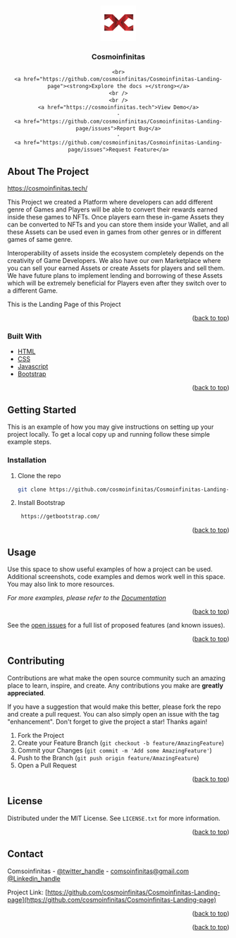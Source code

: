 <div id="top"></div>

<!-- [![Contributors][contributors-shield]][contributors-url]
[![Forks][forks-shield]][forks-url]
[![Stargazers][stars-shield]][stars-url]
[![Issues][issues-shield]][issues-url]

[![LinkedIn][linkedin-shield]][cosmoinfinitas] -->



<!-- PROJECT LOGO -->
<br />
<div align="center">
  <a href="https://github.com/github_username/repo_name">
    <img src="public/icon.png" alt="Logo" width="80" height="80">
  </a>

<h3 align="center">Cosmoinfinitas</h3>

    <br>
    <a href="https://github.com/cosmoinfinitas/Cosmoinfinitas-Landing-page"><strong>Explore the docs »</strong></a>
    <br />
    <br />
    <a href="https://cosmoinfinitas.tech">View Demo</a>
    ·
    <a href="https://github.com/cosmoinfinitas/Cosmoinfinitas-Landing-page/issues">Report Bug</a>
    ·
    <a href="https://github.com/cosmoinfinitas/Cosmoinfinitas-Landing-page/issues">Request Feature</a>
  </p>
</div>






<!-- ABOUT THE PROJECT -->
## About The Project

https://cosmoinfinitas.tech/

This Project we created a Platform where developers can add different genre of Games and Players will be able to convert their rewards earned inside these games to NFTs. Once players earn these in-game Assets they can be converted to NFTs and you can store them inside your Wallet, and all these Assets can be used even in games from other genres or in different games of same genre. 

Interoperability of assets inside the ecosystem completely depends on the creativity of Game Developers. We also have our own Marketplace where you can sell your earned Assets or create Assets for players and sell them. We have future plans to implement lending and borrowing of these Assets which will be extremely beneficial for Players even after they switch over to a different Game. 

This is the Landing Page of this Project

<p align="right">(<a href="#top">back to top</a>)</p>



### Built With

* [HTML](https://www.w3schools.com/html/)
* [CSS](https://www.w3schools.com/css/)
* [Javascript](https://www.javascript.com/)
* [Bootstrap](https://getbootstrap.com/)


<p align="right">(<a href="#top">back to top</a>)</p>



<!-- GETTING STARTED -->
## Getting Started

This is an example of how you may give instructions on setting up your project locally.
To get a local copy up and running follow these simple example steps.


### Installation


1. Clone the repo
   ```sh
   git clone https://github.com/cosmoinfinitas/Cosmoinfinitas-Landing-page.git
   ```
3. Install Bootstrap
   ```sh
    https://getbootstrap.com/
   ```


<p align="right">(<a href="#top">back to top</a>)</p>



<!-- USAGE EXAMPLES -->
## Usage

Use this space to show useful examples of how a project can be used. Additional screenshots, code examples and demos work well in this space. You may also link to more resources.

_For more examples, please refer to the [Documentation](https://example.com)_

<p align="right">(<a href="#top">back to top</a>)</p>






See the [open issues](https://github.com/cosmoinfinitas/Cosmoinfinitas-Landing-page/issues) for a full list of proposed features (and known issues).

<p align="right">(<a href="#top">back to top</a>)</p>



<!-- CONTRIBUTING -->
## Contributing

Contributions are what make the open source community such an amazing place to learn, inspire, and create. Any contributions you make are **greatly appreciated**.

If you have a suggestion that would make this better, please fork the repo and create a pull request. You can also simply open an issue with the tag "enhancement".
Don't forget to give the project a star! Thanks again!

1. Fork the Project
2. Create your Feature Branch (`git checkout -b feature/AmazingFeature`)
3. Commit your Changes (`git commit -m 'Add some AmazingFeature'`)
4. Push to the Branch (`git push origin feature/AmazingFeature`)
5. Open a Pull Request

<p align="right">(<a href="#top">back to top</a>)</p>



<!-- LICENSE -->
## License

Distributed under the MIT License. See `LICENSE.txt` for more information.

<p align="right">(<a href="#top">back to top</a>)</p>



<!-- CONTACT -->
## Contact

Comsoinfinitas - [@twitter_handle](https://twitter.com/cosmo_infinitas) - comsoinfinitas@gmail.com
                  [@Linkedin_handle](https://linkedin.com/in/cosmoinfinitas)

Project Link: [https://github.com/cosmoinfinitas/Cosmoinfinitas-Landing-page](https://github.com/cosmoinfinitas/Cosmoinfinitas-Landing-page)

<p align="right">(<a href="#top">back to top</a>)</p>



<!-- ACKNOWLEDGMENTS -->

<p align="right">(<a href="#top">back to top</a>)</p>



<!-- MARKDOWN LINKS & IMAGES -->
<!-- https://www.markdownguide.org/basic-syntax/#reference-style-links -->
[contributors-shield]: https://img.shields.io/github/contributors/github_username/repo_name.svg?style=for-the-badge
[contributors-url]: https://github.com/github_username/repo_name/graphs/contributors
[forks-shield]: https://img.shields.io/github/forks/github_username/repo_name.svg?style=for-the-badge
[forks-url]: https://github.com/github_username/repo_name/network/members
[stars-shield]: https://img.shields.io/github/stars/github_username/repo_name.svg?style=for-the-badge
[stars-url]: https://github.com/github_username/repo_name/stargazers
[issues-shield]: https://img.shields.io/github/issues/github_username/repo_name.svg?style=for-the-badge
[issues-url]: https://github.com/github_username/repo_name/issues
[license-shield]: https://img.shields.io/github/license/github_username/repo_name.svg?style=for-the-badge
[license-url]: https://github.com/github_username/repo_name/blob/master/LICENSE.txt
[linkedin-shield]: https://img.shields.io/badge/-LinkedIn-black.svg?style=for-the-badge&logo=linkedin&colorB=555
[linkedin-url]: https://linkedin.com/in/linkedin_username
[product-screenshot]: images/screenshot.png
